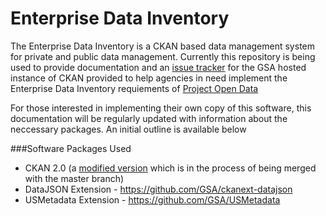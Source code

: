 Enterprise Data Inventory
=========================

The Enterprise Data Inventory is a CKAN based data management system for private and public data management. Currently this repository is being used to provide documentation and an [issue tracker](https://github.com/GSA/enterprise-data-inventory/issues) for the GSA hosted instance of CKAN provided to help agencies in need implement the Enterprise Data Inventory requiements of [Project Open Data](http://project-open-data.github.io/)

For those interested in implementing their own copy of this software, this documentation will be regularly updated with information about the neccessary packages. An initial outline is available below

###Software Packages Used
- CKAN 2.0 (a [modified version](https://github.com/dwcaraway/ckan) which is in the process of being merged with the master branch)
- DataJSON Extension - https://github.com/GSA/ckanext-datajson
- USMetadata Extension - https://github.com/GSA/USMetadata
